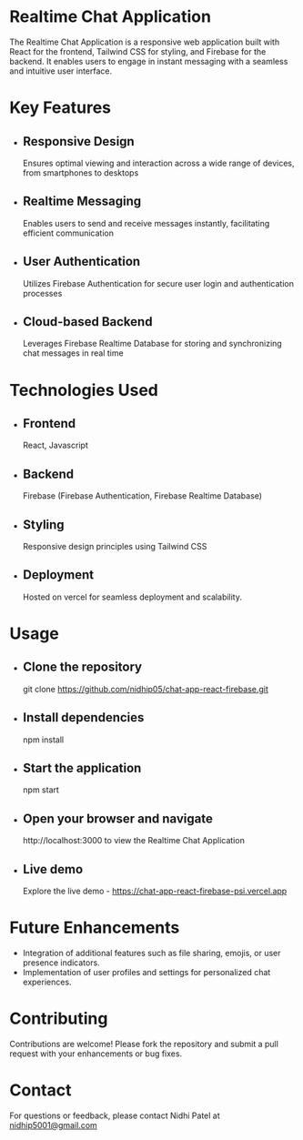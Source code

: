 # Realtime Chat Application

The Realtime Chat Application is a responsive web application built with React for the frontend, Tailwind CSS for styling, and Firebase for the backend. It enables users to engage in instant messaging with a seamless and intuitive user interface.


# Key Features

- ## Responsive Design
  Ensures optimal viewing and interaction across a wide range of devices, from smartphones to desktops
- ## Realtime Messaging
  Enables users to send and receive messages instantly, facilitating efficient communication
- ## User Authentication
  Utilizes Firebase Authentication for secure user login and authentication processes
- ## Cloud-based Backend
  Leverages Firebase Realtime Database for storing and synchronizing chat messages in real time


# Technologies Used

 - ## Frontend
   React, Javascript
 - ## Backend
   Firebase (Firebase Authentication, Firebase Realtime Database)
 - ## Styling
   Responsive design principles using Tailwind CSS
 - ## Deployment
   Hosted on vercel for seamless deployment and scalability.


# Usage

 - ## Clone the repository
   git clone https://github.com/nidhip05/chat-app-react-firebase.git
 - ## Install dependencies
   npm install
 - ## Start the application
   npm start
 - ## Open your browser and navigate
   http://localhost:3000 to view the Realtime Chat Application
 - ## Live demo
   Explore the live demo - https://chat-app-react-firebase-psi.vercel.app

# Future Enhancements

 - Integration of additional features such as file sharing, emojis, or user presence indicators.
 - Implementation of user profiles and settings for personalized chat experiences.


# Contributing

Contributions are welcome! Please fork the repository and submit a pull request with your enhancements or bug fixes.


# Contact
For questions or feedback, please contact Nidhi Patel at nidhip5001@gmail.com

   
